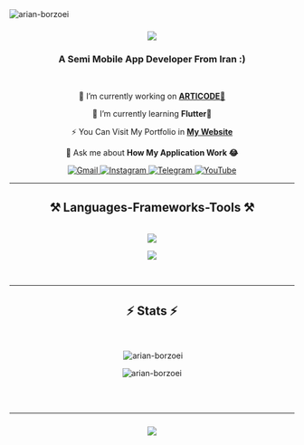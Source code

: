 <img align="left" src="https://komarev.com/ghpvc/?username=arian-borzoei&label=Profile%20views&color=0e75b6&style=flat" alt="arian-borzoei" />

<h1 align="center">
    <img src="https://readme-typing-svg.herokuapp.com/?font=Righteous&size=35&center=true&vCenter=true&width=500&height=70&duration=4000&lines=Hi+There!+👋;+I'm+Arian+Borzoei!;" />
</h1>

<h3 align="center">A Semi Mobile App Developer From Iran :)</h3>

<br/>

<div align="center">
 
 🔭 I’m currently working on **[ARTICODE🚀](https://articode.ir)**
 
 🌱 I’m currently learning **Flutter📱**

 ⚡ You Can Visit My Portfolio in **[My Website](https://arianborzoei.com)**

 💬 Ask me about **How My Application Work 😂**

 </div>
 
<div align="center"> 
  <a href="mailto:mail@arianborzoei.com">
    <img alt="Gmail" src="https://img.shields.io/badge/Gmail-333333?style=for-the-badge&logo=gmail&logoColor=red" />
  </a>
  <a href="https://instagram.com/arianerial" target="_blank">
    <img alt="Instagram" src="https://img.shields.io/badge/Instagram-%23E4405F.svg?style=for-the-badge&logo=Instagram&logoColor=white" target="_blank" />
  </a>
  <a href="https://t.me/i_arian_erial">
    <img alt="Telegram" src="https://img.shields.io/badge/Telegram-2CA5E0?style=for-the-badge&logo=telegram&logoColor=white" />
  </a>
  <a href="https://www.youtube.com/channel/UC38Dfgb6GNgGq_UC_4-K4MQ" target="_blank">
    <img alt="YouTube" src="https://img.shields.io/badge/YouTube-%23FF0000.svg?style=for-the-badge&logo=YouTube&logoColor=white" /> <!-- sqlite, safari, google-chrome are other good icon options -->
  </a>
</div>

 <hr/>
 
<h2 align="center">⚒️ Languages-Frameworks-Tools ⚒️</h2>
<br/>
<div align="center">
<img src="https://skillicons.dev/icons?i=photoshop,illustrator,xd" />

    
<img src="https://skillicons.dev/icons?i=html,css,dart,flutter,vscode,androidstudio,git" /><br>
</div>

<br/>
<hr/>



<h2 align="center">⚡ Stats ⚡</h2>
<br>
<div align=center>
  <p>&nbsp;<img align="center" src="https://github-readme-stats.vercel.app/api?username=arian-borzoei&show_icons=true&locale=en" alt="arian-borzoei" /></p>

  <p><img align="center" src="https://github-readme-stats.vercel.app/api/top-langs?username=arian-borzoei&show_icons=true&locale=en&layout=compact" alt="arian-borzoei" /></p>
</div>

<br/><br/>
<hr/>

<h3 align="center">
    <img src="https://readme-typing-svg.herokuapp.com/?font=Righteous&size=25&center=true&vCenter=true&width=500&height=70&duration=4000&lines=Thanks+for+visiting!+✌️;+Shoot+me+a+message+on+Telegram!;I'm+always+down+to+collab+:)">
</h3>

<br/>
